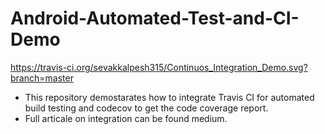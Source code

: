 # Android-Automated-Test-and-CI-Demo
https://travis-ci.org/sevakkalpesh315/Continuos_Integration_Demo.svg?branch=master


- This repository demostarates how to integrate Travis CI for automated build testing and codecov to get the code coverage report.
- Full articale on integration can be found medium.
